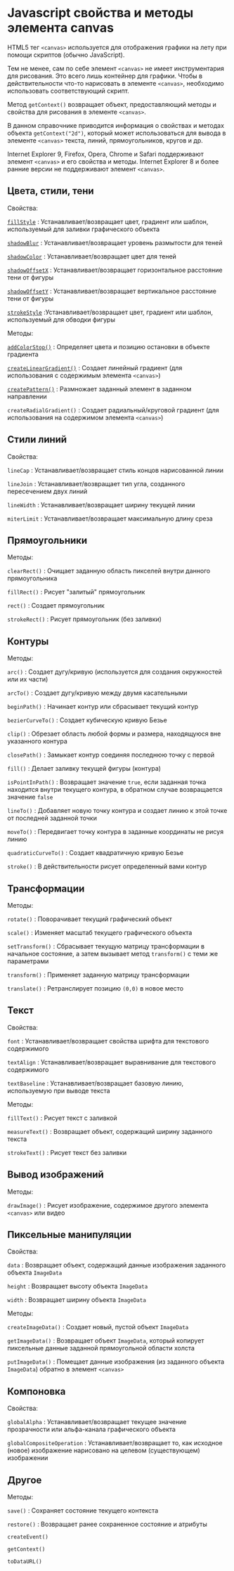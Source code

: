 # Javascript свойства и методы элемента canvas

HTML5 тег `<canvas>` используется для отображения графики на лету при помощи скриптов (обычно JavaScript).

Тем не менее, сам по себе элемент `<canvas>` не имеет инструментария для рисования. Это всего лишь контейнер для графики. Чтобы в действительности что-то нарисовать в элементе `<canvas>`, необходимо использовать соответствующий скрипт.

Метод `getContext()` возвращает объект, предоставляющий методы и свойства для рисования в элементе `<canvas>`.

В данном справочнике приводится информация о свойствах и методах объекта `getContext("2d")`, который может использоваться для вывода в элементе `<canvas>` текста, линий, прямоугольников, кругов и др.

Internet Explorer 9, Firefox, Opera, Chrome и Safari поддерживают элемент `<canvas>` и его свойства и методы. Internet Explorer 8 и более ранние версии не поддерживают элемент `<canvas>`.

## Цвета, стили, тени

Свойства:

[`fillStyle`](fillStyle.md)
: Устанавливает/возвращает цвет, градиент или шаблон, используемый для заливки графического объекта

[`shadowBlur`](shadowBlur.md)
: Устанавливает/возвращает уровень размытости для теней

[`shadowColor`](shadowColor.md)
: Устанавливает/возвращает цвет для теней

[`shadowOffsetX`](shadowOffsetX.md)
: Устанавливает/возвращает горизонтальное расстояние тени от фигуры

[`shadowOffsetY`](shadowOffsetY.md)
: Устанавливает/возвращает вертикальное расстояние тени от фигуры

[`strokeStyle`](strokeStyle.md)
:Устанавливает/возвращает цвет, градиент или шаблон, используемый для обводки фигуры

Методы:

[`addColorStop()`](<addColorStop().md>)
: Определяет цвета и позицию остановки в объекте градиента

[`createLinearGradient()`](<createLinearGradient().md>)
: Создает линейный градиент (для использования с содержимым элемента `<canvas>`)

[`createPattern()`](<createPattern().md>)
: Размножает заданный элемент в заданном направлении

`createRadialGradient()`
: Создает радиальный/круговой градиент (для использования на содержимом элемента `<canvas>`)

## Стили линий

Свойства:

`lineCap`
: Устанавливает/возвращает стиль концов нарисованной линии

`lineJoin`
: Устанавливает/возвращает тип угла, созданного пересечением двух линий

`lineWidth`
: Устанавливает/возвращает ширину текущей линии

`miterLimit`
: Устанавливает/возвращает максимальную длину среза

## Прямоугольники

Методы:

`clearRect()`
: Очищает заданную область пикселей внутри данного прямоугольника

`fillRect()`
: Рисует "залитый" прямоугольник

`rect()`
: Создает прямоугольник

`strokeRect()`
: Рисует прямоугольник (без заливки)

## Контуры

Методы:

`arc()`
: Создает дугу/кривую (используется для создания окружностей или их части)

`arcTo()`
: Создает дугу/кривую между двумя касательными

`beginPath()`
: Начинает контур или сбрасывает текущий контур

`bezierCurveTo()`
: Создает кубическую кривую Безье

`clip()`
: Обрезает область любой формы и размера, находящуюся вне указанного контура

`closePath()`
: Замыкает контур соединяя последнюю точку с первой

`fill()`
: Делает заливку текущей фигуры (контура)

`isPointInPath()`
: Возвращает значение `true`, если заданная точка находится внутри текущего контура, в обратном случае возвращается значение `false`

`lineTo()`
: Добавляет новую точку контура и создает линию к этой точке от последней заданной точки

`moveTo()`
: Передвигает точку контура в заданные координаты не рисуя линию

`quadraticCurveTo()`
: Создает квадратичную кривую Безье

`stroke()`
: В действительности рисует определенный вами контур

## Трансформации

Методы:

`rotate()`
: Поворачивает текущий графический объект

`scale()`
: Изменяет масштаб текущего графического объекта

`setTransform()`
: Сбрасывает текущую матрицу трансформации в начальное состояние, а затем вызывает метод `transform()` с теми же параметрами

`transform()`
: Применяет заданную матрицу трансформации

`translate()`
: Ретранслирует позицию `(0,0)` в новое место

## Текст

Свойства:

`font`
: Устанавливает/возвращает свойства шрифта для текстового содержимого

`textAlign`
: Устанавливает/возвращает выравнивание для текстового содержимого

`textBaseline`
: Устанавливает/возвращает базовую линию, используемую при выводе текста

Методы:

`fillText()`
: Рисует текст с заливкой

`measureText()`
: Возвращает объект, содержащий ширину заданного текста

`strokeText()`
: Рисует текст без заливки

## Вывод изображений

Методы:

`drawImage()`
: Рисует изображение, содержимое другого элемента `<canvas>` или видео

## Пиксельные манипуляции

Свойства:

`data`
: Возвращает объект, содержащий данные изображения заданного объекта `ImageData`

`height`
: Возвращает высоту объекта `ImageData`

`width`
: Возвращает ширину объекта `ImageData`

Методы:

`createImageData()`
: Создает новый, пустой объект `ImageData`

`getImageData()`
: Возвращает объект `ImageData`, который копирует пиксельные данные заданной прямоугольной области холста

`putImageData()`
: Помещает данные изображения (из заданного объекта `ImageData`) обратно в элемент `<canvas>`

## Компоновка

Свойства:

`globalAlpha`
: Устанавливает/возвращает текущее значение прозрачности или альфа-канала графического объекта

`globalCompositeOperation`
: Устанавливает/возвращает то, как исходное (новое) изображение нарисовано на целевом (существующем) изображении

## Другое

Методы:

`save()`
: Сохраняет состояние текущего контекста

`restore()`
: Возвращает ранее сохраненное состояние и атрибуты

`createEvent()`

`getContext()`

`toDataURL()`
